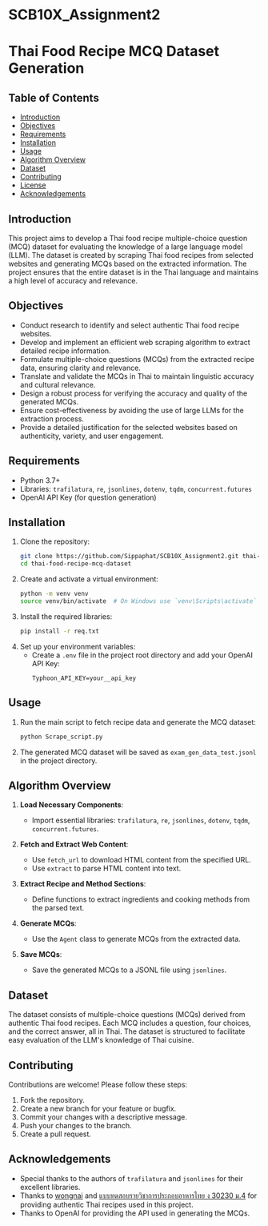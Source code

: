 # SCB10X_Assignment2
# Thai Food Recipe MCQ Dataset Generation

## Table of Contents
- [Introduction](#introduction)
- [Objectives](#objectives)
- [Requirements](#requirements)
- [Installation](#installation)
- [Usage](#usage)
- [Algorithm Overview](#algorithm-overview)
- [Dataset](#dataset)
- [Contributing](#contributing)
- [License](#license)
- [Acknowledgements](#acknowledgements)

## Introduction
This project aims to develop a Thai food recipe multiple-choice question (MCQ) dataset for evaluating the knowledge of a large language model (LLM). The dataset is created by scraping Thai food recipes from selected websites and generating MCQs based on the extracted information. The project ensures that the entire dataset is in the Thai language and maintains a high level of accuracy and relevance.

## Objectives
- Conduct research to identify and select authentic Thai food recipe websites.
- Develop and implement an efficient web scraping algorithm to extract detailed recipe information.
- Formulate multiple-choice questions (MCQs) from the extracted recipe data, ensuring clarity and relevance.
- Translate and validate the MCQs in Thai to maintain linguistic accuracy and cultural relevance.
- Design a robust process for verifying the accuracy and quality of the generated MCQs.
- Ensure cost-effectiveness by avoiding the use of large LLMs for the extraction process.
- Provide a detailed justification for the selected websites based on authenticity, variety, and user engagement.

## Requirements
- Python 3.7+
- Libraries: `trafilatura`, `re`, `jsonlines`, `dotenv`, `tqdm`, `concurrent.futures`
- OpenAI API Key (for question generation)

## Installation
1. Clone the repository:
    ```bash
    git clone https://github.com/Sippaphat/SCB10X_Assignment2.git thai-food-recipe-mcq-dataset
    cd thai-food-recipe-mcq-dataset
    ```
2. Create and activate a virtual environment:
    ```bash
    python -m venv venv
    source venv/bin/activate  # On Windows use `venv\Scripts\activate`
    ```
3. Install the required libraries:
    ```bash
    pip install -r req.txt
    ```
4. Set up your environment variables:
    - Create a `.env` file in the project root directory and add your OpenAI API Key:
      ```plaintext
      Typhoon_API_KEY=your__api_key
      ```

## Usage
1. Run the main script to fetch recipe data and generate the MCQ dataset:
    ```bash
    python Scrape_script.py
    ```
2. The generated MCQ dataset will be saved as `exam_gen_data_test.jsonl` in the project directory.

## Algorithm Overview
1. **Load Necessary Components**:
    - Import essential libraries: `trafilatura`, `re`, `jsonlines`, `dotenv`, `tqdm`, `concurrent.futures`.

2. **Fetch and Extract Web Content**:
    - Use `fetch_url` to download HTML content from the specified URL.
    - Use `extract` to parse HTML content into text.

3. **Extract Recipe and Method Sections**:
    - Define functions to extract ingredients and cooking methods from the parsed text.

4. **Generate MCQs**:
    - Use the `Agent` class to generate MCQs from the extracted data.

5. **Save MCQs**:
    - Save the generated MCQs to a JSONL file using `jsonlines`.

## Dataset
The dataset consists of multiple-choice questions (MCQs) derived from authentic Thai food recipes. Each MCQ includes a question, four choices, and the correct answer, all in Thai. The dataset is structured to facilitate easy evaluation of the LLM's knowledge of Thai cuisine.

## Contributing
Contributions are welcome! Please follow these steps:
1. Fork the repository.
2. Create a new branch for your feature or bugfix.
3. Commit your changes with a descriptive message.
4. Push your changes to the branch.
5. Create a pull request.

## Acknowledgements
- Special thanks to the authors of `trafilatura` and `jsonlines` for their excellent libraries.
- Thanks to [wongnai](https://www.wongnai.com/) and [แบบทดสอบรายวิชาการประกอบอาหารไทย ง 30230 ม.4](https://krupaga.wordpress.com/category/แบบทดสอบรายวิชาการประก/) for providing authentic Thai recipes used in this project.
- Thanks to OpenAI for providing the API used in generating the MCQs.
